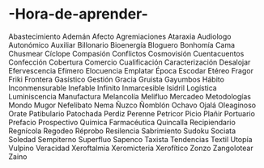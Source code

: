 # -Hora-de-aprender-
Abastecimiento 
Ademán 
Afecto 
Agremiaciones
Ataraxia 
Audiologo
Autonómico
Auxiliar 
Billonario
Bioenergía
Bloguero
Bonhomía
Cama
Chusmear
Cíclope
Compasión 
Conflictos
Cosmovisión 
Cuentacuentos
Confección 
Cobertura 
Comercio
Cualificación 
Caracterización
Desalojar
Efervescencia 
Efímero 
Elocuencia 
Emplatar 
Época 
Escodar 
Etéreo 
Fragor 
Friki 
Frontera
Gasístico
Gestión 
Gracia 
Gruista
Gayumbos 
Hábito 
Inconmensurable 
Inefable 
Infinito 
Inmarcesible
Isidril
Logística
Luminiscencia 
Manufactura 
Melancolía 
Melifluo
Mercadeo
Metodologías 
Mondo
Mugor 
Nefelibato 
Nema 
Ñuzco
Ñomblón
Ochavo 
Ojalá 
Oleaginoso 
Orate
Patibulario
Patochada
Perdiz
Perenne
Petricor
Picio 
Plañir
Portuario
Prefacio
Prospectivo
Química Farmacéutica 
Quincalla 
Recipiendario
Regnícola
Regodeo
Réprobo 
Resilencia 
Sabrimiento 
Sudoku 
Sociata 
Soledad
Sempiterno
Superfluo 
Sapenco 
Taxista
Tendencias 
Textil
Utopía 
Vulpino
Veracidad 
Xeroftalmia 
Xeromicteria 
Xerofítico
Zonzo
Zangolotear
Zaino
